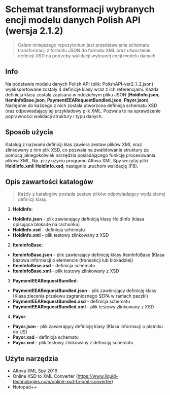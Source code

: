 # Schemat transformacji wybranych encji modelu danych Polish API (wersja 2.1.2)

> Celem niniejszego repozytorium jest przedstawienie schematu transformacji z formatu JSON do formatu XML oraz utworzenie definicji XSD na potrzeby walidacji wybranej encji modelu danych. 


## Info 
Na podstawie modelu danych Polish API (plik: PolishAPI-ver2_1_2.json) wyeksportowane zostały 4 definicje klasy wraz z ich referencjami. Każda definicja klasy została zapisana w oddzielnym pliku JSON (**HoldInfo.json**, **ItemInfoBase.json**, **PaymentEEARequestBundled.json**, **Payor.json**). Następnie do każdego z nich została utworzona definicja schematu XSD oraz odpowiadający jej przykładowy plik XML. 
Pozwala to na sprawdzenie poprawności walidacji struktury i typu danych. 


## Sposób użycia
Katalog z nazwami definicji klas zawiera zestaw plików XML oraz zlinkowany z nim plik XSD, co pozwala na zwalidowanie struktury za pomocą jakiegokolwiek narzędzia posiadającego funkcję procesowania plików XML.
Np. przy użyciu programu Altova XML Spy wczytaj pliki **HoldInfo.xml**i **HoldInfo.xsd**, następnie uruchom walidację (F8).

## Opis zawartości katalogów 

> Każdy z katalogów posiada zestaw plików odpowiadający wydzielonej definicji klasy.  

1. **HoldInfo**:
  * **HoldInfo.json** - plik zawierający definicję klasy HoldInfo (klasa opisująca blokadę na rachunku)
  * **HoldInfo.xsd** - definicja schematu  
  * **HoldInfo.xml** - plik testowy zlinkowany z XSD
  
  
2. **ItemInfoBase**:
  * **ItemInfoBase.json** - plik zawierający definicję klasy ItemInfoBase (Klasa bazowa informacji o elemencie (transakcji lub blokadzie))
  * **ItemInfoBase.xsd** - definicja schematu
  * **ItemInfoBase.xml** - plik testowy zlinkowany z XSD
  
  
3. **PaymentEEARequestBundled**:
  * **PaymentEEARequestBundled.json** - plik zawierający definicję klasy (Klasa zlecenia przelewu zagranicznego SEPA w ramach paczki)
  * **PaymentEEARequestBundled.xsd** - definicja schematu
  * **PaymentEEARequestBundled.xml** - plik testowy zlinkowany z XSD


4. **Payor**:
  * **Payor.json** - plik zawierający definicję klasy (Klasa informacji o płatniku do US)
  * **Payor.xsd** - definicja schematu
  * **Payor.xml** - plik testowy zlinkowany z definicją schematu


## Użyte narzędzia

* Altova XML Spy 2019
* Online XSD to XML Converter (https://www.liquid-technologies.com/online-xsd-to-xml-converter)
* Notepad++


